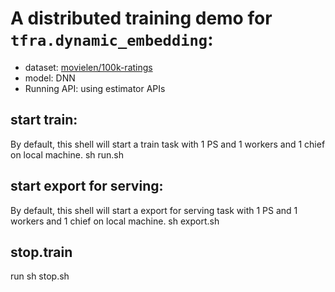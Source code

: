 # A distributed training demo for `tfra.dynamic_embedding`:

- dataset: [movielen/100k-ratings](https://www.tensorflow.org/datasets/catalog/movielens#movielens100k-ratings)
- model: DNN
- Running API: using estimator APIs

## start train:
By default, this shell will start a train task with 1 PS and 1 workers and 1 chief on local machine.
sh run.sh


## start export for serving:
By default, this shell will start a export for serving task with 1 PS and 1 workers and 1 chief on local machine.
sh export.sh

## stop.train
run sh stop.sh